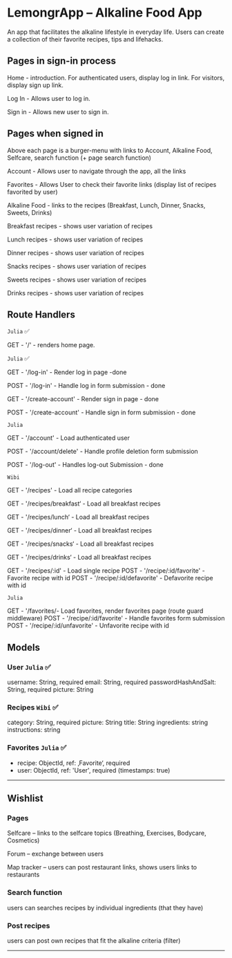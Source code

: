 # LemongrApp – Alkaline Food App

An app that facilitates the alkaline lifestyle in everyday life. Users can create a collection of their favorite recipes, tips and lifehacks.

## Pages in sign-in process

Home - introduction. For authenticated users, display log in link. For visitors, display sign up link.

Log In - Allows user to log in.

Sign in - Allows new user to sign in.

## Pages when signed in

Above each page is a burger-menu with links to Account, Alkaline Food, Selfcare, search function (+ page search function)

Account - Allows user to navigate through the app, all the links

Favorites - Allows User to check their favorite links (display list of recipes favorited by user)

Alkaline Food - links to the recipes (Breakfast, Lunch, Dinner, Snacks, Sweets,
Drinks)

Breakfast recipes - shows user variation of recipes

Lunch recipes - shows user variation of recipes

Dinner recipes - shows user variation of recipes

Snacks recipes - shows user variation of recipes

Sweets recipes - shows user variation of recipes

Drinks recipes - shows user variation of recipes

## Route Handlers

`Julia` ✅

GET - '/' - renders home page.

`Julia` ✅

GET - '/log-in' - Render log in page -done

POST - '/log-in' - Handle log in form submission - done

GET - '/create-account' - Render sign in page - done

POST - '/create-account' - Handle sign in form submission - done

`Julia`

GET - '/account' - Load authenticated user

POST - '/account/delete' - Handle profile deletion form submission

POST - '/log-out' - Handles log-out Submission - done

`Wibi`

GET - '/recipes' - Load all recipe categories

GET - '/recipes/breakfast‘ - Load all breakfast recipes

GET - '/recipes/lunch‘ - Load all breakfast recipes

GET - '/recipes/dinner‘ - Load all breakfast recipes

GET - '/recipes/snacks‘ - Load all breakfast recipes

GET - '/recipes/drinks‘ - Load all breakfast recipes

GET - '/recipes/:id' - Load single recipe
POST - '/recipe/:id/favorite' - Favorite recipe with id
POST - '/recipe/:id/defavorite' - Defavorite recipe with id

`Julia`

GET - '/favorites/- Load favorites, render favorites page (route guard middleware)
POST - '/recipe/:id/favorite' - Handle favorites form submission
POST - '/recipe/:id/unfavorite' - Unfavorite recipe with id

## Models

### User `Julia` ✅

username: String, required
email: String, required
passwordHashAndSalt: String, required
picture: String

### Recipes `Wibi` ✅

category: String, required
picture: String
title: String
ingredients: string
instructions: string

### Favorites `Julia` ✅

- recipe: ObjectId, ref: ‚Favorite‘, required
- user: ObjectId, ref: 'User', required
  (timestamps: true)

---

## Wishlist

### Pages

Selfcare – links to the selfcare topics (Breathing, Exercises, Bodycare, Cosmetics)

Forum – exchange between users

Map tracker – users can post restaurant links, shows users links to restaurants

### Search function

users can searches recipes by individual ingredients (that they have)

### Post recipes

users can post own recipes that fit the alkaline criteria (filter)

---
